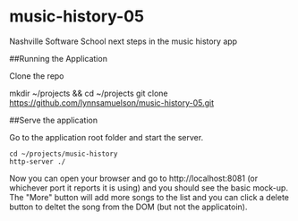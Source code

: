 # music-history-05

Nashville Software School next steps in the music history app

##Running the Application

Clone the repo

  mkdir ~/projects && cd ~/projects
  git clone https://github.com/lynnsamuelson/music-history-05.git

##Serve the application

Go to the application root folder and start the server.

    cd ~/projects/music-history
    http-server ./ 

Now you can open your browser and go to http://localhost:8081 (or whichever port it reports it is using) and you should see the basic mock-up. The "More" button will add more songs to the list and you can click a delete button to deltet the song from the DOM (but not the applicatoin).

